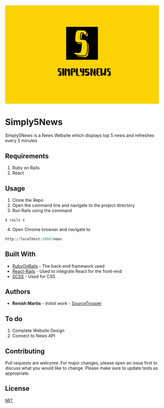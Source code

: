 
![alt text](https://github.com/sourcetrooper/Simply5News/blob/master/app/images/Simply5News.png)


# Simply5News

Simply5News is a News Website which displays top 5 news and refreshes every 5 minutes


## Requirements

1. Ruby on Rails
2. React

## Usage

1. Clone the Repo
2. Open the command line and navigate to the project directory
3. Run Rails using the command 
```python
$ rails s
```
4. Open Chrome browser and navigate to 
```python
http://localhost:3000/news
```
## Built With

* [RubyOnRails](https://rubyonrails.org/) - The back-end framework used
* [React-Rails](https://github.com/reactjs/react-rails) - Used to integrate React for the front-end
* [SCSS](https://sass-lang.com/) - Used for CSS

## Authors

* **Renish Martis** - *Initial work* - [SourceTrooper](https://github.com/SourceTrooper)


## To do

1. Complete Website Design
2. Connect to News API

## Contributing
Pull requests are welcome. For major changes, please open an issue first to discuss what you would like to change.
Please make sure to update tests as appropriate.

## License
[MIT](https://choosealicense.com/licenses/mit/)
